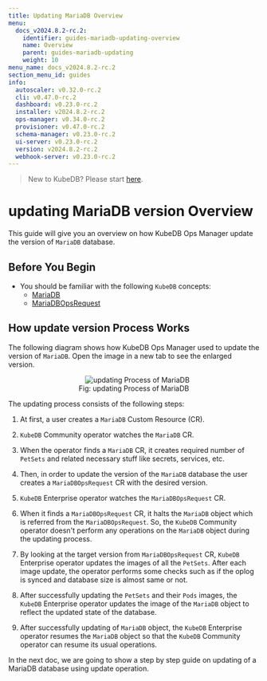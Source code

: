 ```yaml
---
title: Updating MariaDB Overview
menu:
  docs_v2024.8.2-rc.2:
    identifier: guides-mariadb-updating-overview
    name: Overview
    parent: guides-mariadb-updating
    weight: 10
menu_name: docs_v2024.8.2-rc.2
section_menu_id: guides
info:
  autoscaler: v0.32.0-rc.2
  cli: v0.47.0-rc.2
  dashboard: v0.23.0-rc.2
  installer: v2024.8.2-rc.2
  ops-manager: v0.34.0-rc.2
  provisioner: v0.47.0-rc.2
  schema-manager: v0.23.0-rc.2
  ui-server: v0.23.0-rc.2
  version: v2024.8.2-rc.2
  webhook-server: v0.23.0-rc.2
---
```


> New to KubeDB? Please start [here](/docs/v2024.8.2-rc.2/README).

# updating MariaDB version Overview

This guide will give you an overview on how KubeDB Ops Manager update the version of `MariaDB` database.

## Before You Begin

- You should be familiar with the following `KubeDB` concepts:
  - [MariaDB](/docs/v2024.8.2-rc.2/guides/mariadb/concepts/mariadb)
  - [MariaDBOpsRequest](/docs/v2024.8.2-rc.2/guides/mariadb/concepts/opsrequest)

## How update version Process Works

The following diagram shows how KubeDB Ops Manager used to update the version of `MariaDB`. Open the image in a new tab to see the enlarged version.

<figure align="center">
  <img alt="updating Process of MariaDB" src="/docs/v2024.8.2-rc.2/guides/mariadb/update-version/overview/images/mdops-update.jpeg">
<figcaption align="center">Fig: updating Process of MariaDB</figcaption>
</figure>

The updating process consists of the following steps:

1. At first, a user creates a `MariaDB` Custom Resource (CR).

2. `KubeDB` Community operator watches the `MariaDB` CR.

3. When the operator finds a `MariaDB` CR, it creates required number of `PetSets` and related necessary stuff like secrets, services, etc.

4. Then, in order to update the version of the `MariaDB` database the user creates a `MariaDBOpsRequest` CR with the desired version.

5. `KubeDB` Enterprise operator watches the `MariaDBOpsRequest` CR.

6. When it finds a `MariaDBOpsRequest` CR, it halts the `MariaDB` object which is referred from the `MariaDBOpsRequest`. So, the `KubeDB` Community operator doesn't perform any operations on the `MariaDB` object during the updating process.  

7. By looking at the target version from `MariaDBOpsRequest` CR, `KubeDB` Enterprise operator updates the images of all the `PetSets`. After each image update, the operator performs some checks such as if the oplog is synced and database size is almost same or not.

8. After successfully updating the `PetSets` and their `Pods` images, the `KubeDB` Enterprise operator updates the image of the `MariaDB` object to reflect the updated state of the database.

9. After successfully updating of `MariaDB` object, the `KubeDB` Enterprise operator resumes the `MariaDB` object so that the `KubeDB` Community operator can resume its usual operations.

In the next doc, we are going to show a step by step guide on updating of a MariaDB database using update operation.